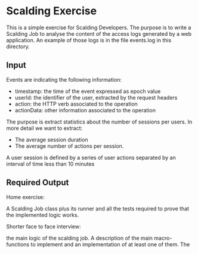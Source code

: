 Scalding Exercise 
====================

This is a simple exercise for Scalding Developers.
The purpose is to write a Scalding Job to analyse the content of the access logs generated by a web application. 
An example of those logs is in the file events.log in this directory.

## Input

Events are indicating the following information:

- timestamp: the time of the event expressed as epoch value 
- userId: the identifier of the user, extracted by the request headers
- action: the HTTP verb associated to the operation
- actionData: other information associated to the operation

The purpose is extract statistics about the number of sessions per users. In more detail we want to extract:

- The average session duration 
- The average number of actions per session. 

A user session is defined by a series of user actions separated by an interval of time less than 10 minutes

## Required Output

Home exercise: 

A Scalding Job class plus its runner and all the tests required to prove that the implemented logic works.

Shorter face to face interview: 

the main logic of the scalding job. A description of the main macro-functions to implement and an implementation of at least one of them. The 